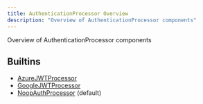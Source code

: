 ```yaml
---
title: AuthenticationProcessor Overview
description: "Overview of AuthenticationProcessor components"
---
```

Overview of AuthenticationProcessor components
## Builtins
* [AzureJWTProcessor](/docs/components/authenticationprocessor/azurejwtprocessor/)
* [GoogleJWTProcessor](/docs/components/authenticationprocessor/googlejwtprocessor/)
* [NoopAuthProcessor](/docs/components/authenticationprocessor/noopauthprocessor/) (default)